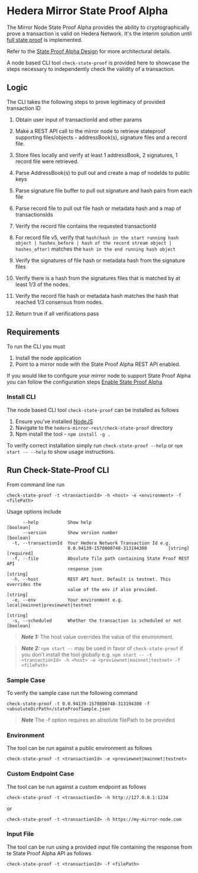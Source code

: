 # Hedera Mirror State Proof Alpha

The Mirror Node State Proof Alpha provides the ability to cryptographically prove a transaction is valid on Hedera Network.
It's the interim solution until [full state proof](https://www.hedera.com/blog/state-proofs-on-hedera) is implemented.

Refer to the [State Proof Alpha Design](https://github.com/hashgraph/hedera-mirror-node/blob/master/docs/design/stateproofalpha.md) for more architectural details.

A node based CLI tool `check-state-proof` is provided here to showcase the steps necessary to independently check the validity of a transaction.

## Logic
The CLI takes the following steps to prove legitimacy of provided transaction ID

1. Obtain user input of transactionId and other params

2. Make a REST API call to the mirror node to retrieve stateproof supporting files/objects - addressBook(s), signature files and a record file.

3. Store files locally and verify at least 1 addressBook, 2 signatures, 1 record file were retrieved.

4. Parse AddressBook(s) to pull out and create a map of nodeIds to public keys

5. Parse signature file buffer to pull out signature and hash pairs from each file

6. Parse record file to pull out file hash or metadata hash and a map of transactionsIds

7. Verify the record file contains the requested transactionId

8. For record file v5, verify that `hash(hash in the start running hash object | hashes_before | hash of the
record stream object | hashes_after)` matches the `hash in the end running hash object`

9. Verify the signatures of file hash or metadata hash from the signature files

10. Verify there is a hash from the signatures files that is matched by at least 1/3 of the nodes.

11. Verify the record file hash or metadata hash matches the hash that reached 1/3 consensus from nodes.

12. Return true if all verifications pass

## Requirements
To run the CLI you must
1. Install the node application
2. Point to a mirror node with the State Proof Alpha REST API enabled.

If you would like to configure your mirror node to support State Proof Alpha you can follow the configuration steps [Enable State Proof Alpha](../../docs/configuration.md#enable-state-proof-alpha)

### Install CLI
The node based CLI tool `check-state-proof` can be installed as follows
1. Ensure you've installed [NodeJS](https://nodejs.org/en/about/)
2. Navigate to the `hedera-mirror-rest/check-state-proof` directory
3. Npm install the tool -  `npm install -g .`

To verify correct installation simply run `check-state-proof --help` or `npm start -- --help` to show usage instructions.

## Run Check-State-Proof CLI
From command line run

`check-state-proof -t <transactionId> -h <host> -e <environment> -f <filePath>`

Usage options include
```.env
      --help           Show help                                       [boolean]
      --version        Show version number                             [boolean]
  -t, --transactionId  Your Hedera Network Transaction Id e.g.
                       0.0.94139-1570800748-313194300        [string] [required]
  -f, --file           Absolute file path containing State Proof REST API
                       response json                                    [string]
  -h, --host           REST API host. Default is testnet. This overrides the
                       value of the env if also provided.               [string]
  -e, --env            Your environment e.g. local|mainnet|previewnet|testnet
                                                                        [string]
  -s, --scheduled      Whether the transaction is scheduled or not     [boolean]
```

> **_Note 1:_** The host value overrides the value of the environment.

> **_Note 2:_** `npm start --` may be used in favor of `check-state-proof` if you don't install the tool globally
e.g. `npm start -- -t <transactionId> -h <host> -e <previewnet|mainnet|testnet> -f <filePath>`


### Sample Case
To verify the sample case run the following command

`check-state-proof -t 0.0.94139-1570800748-313194300 -f <absoluteDirPath>/stateProofSample.json`

> **_Note_** The -f option requires an absolute filePath to be provided


### Environment
The tool can be run against a public environment as follows

`check-state-proof -t <transactionId> -e <previewnet|mainnet|testnet>`

### Custom Endpoint Case
The tool can be run against a custom endpoint as follows

`check-state-proof -t <transactionId> -h http://127.0.0.1:1234`

or

`check-state-proof -t <transactionId> -h https://my-mirror-node.com`

### Input File
The tool can be run using a provided input file containing the response from te State Proof Alpha API as follows

`check-state-proof -t <transactionId> -f <filePath>`

